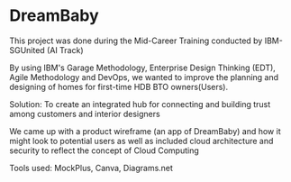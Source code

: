 # DreamBaby

This project was done during the Mid-Career Training conducted by IBM-SGUnited (AI Track)

By using IBM's Garage Methodology, Enterprise Design Thinking (EDT), Agile Methodology and DevOps, we wanted to improve the planning and designing of homes for first-time HDB BTO owners(Users).

Solution: To create an integrated hub for connecting and building trust among customers and interior designers

We came up with a product wireframe (an app of DreamBaby) and how it might look to potential users as well as included cloud architecture and security to reflect the concept of Cloud Computing

Tools used: MockPlus, Canva, Diagrams.net
